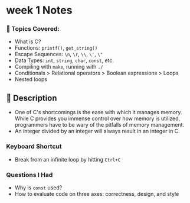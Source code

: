 # week 1 Notes 

### 👀 Topics Covered:
- What is C?
- Functions: `printf()`, `get_string()`
- Escape Sequences: `\n`, `\r`, `\\`, `\'`, `\"`
- Data Types: `int`, `string`, `char`, `const`, etc.
- Compiling with `make`, running with `./`
- Conditionals > Relational operators > Boolean expressions > Loops
- Nested loops

## 📝 Description
- One of C's shortcomings is the ease with which it manages memory. While C provides you immense control over how memory is utilized, programmers have to be wary of the pitfalls of memory management.
- An integer divided by an integer will always result in an integer in C.

### Keyboard Shortcut
- Break from an infinite loop by hitting `Ctrl+C`

### Questions I Had
- Why is `const` used?
- How to evaluate code on three axes: correctness, design, and style
